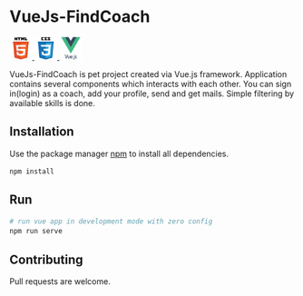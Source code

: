 # VueJs-FindCoach
<a href="https://www.w3.org/html/" target="_blank" rel="noreferrer"> <img src="https://raw.githubusercontent.com/devicons/devicon/master/icons/html5/html5-original-wordmark.svg" alt="html5" width="40" height="40"/> </a> 
<a href="https://www.w3schools.com/css/" target="_blank" rel="noreferrer"> <img src="https://raw.githubusercontent.com/devicons/devicon/master/icons/css3/css3-original-wordmark.svg" alt="css3" width="40" height="40"/> </a>
<a href="https://vuejs.org/" target="_blank" rel="noreferrer"> <img src="https://raw.githubusercontent.com/devicons/devicon/master/icons/vuejs/vuejs-original-wordmark.svg" alt="vuejs" width="40" height="40"/> </a>

VueJs-FindCoach is pet project created via Vue.js framework.
Application contains several components which interacts with each other. You can sign in(login) as a coach, add your profile, send and get mails.
Simple filtering by available skills is done.

## Installation

Use the package manager [npm]([https://pip.pypa.io/en/stable/](https://www.npmjs.com/)) to install all dependencies.

```bash
npm install
```

## Run

```python
# run vue app in development mode with zero config
npm run serve

```

## Contributing

Pull requests are welcome.

